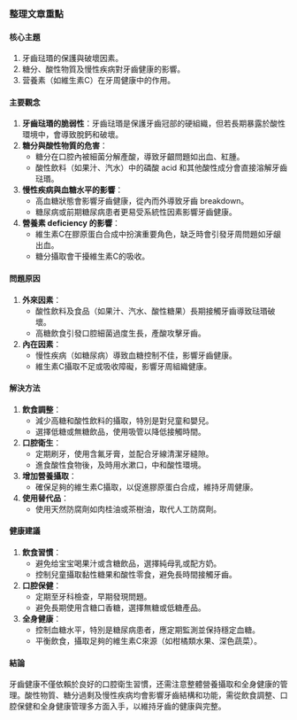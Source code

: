 ### 整理文章重點

#### 核心主題
1. 牙齒琺瑉的保護與破壞因素。
2. 糖分、酸性物質及慢性疾病對牙齒健康的影響。
3. 营養素（如維生素C）在牙周健康中的作用。

#### 主要觀念
1. **牙齒琺瑉的脆弱性**：牙齒琺瑉是保護牙齒冠部的硬組織，但若長期暴露於酸性環境中，會導致脫鈣和破壞。
2. **糖分與酸性物質的危害**：
   - 糖分在口腔內被細菌分解產酸，導致牙齦問題如出血、紅腫。
   - 酸性飲料（如果汁、汽水）中的磷酸 acid 和其他酸性成分會直接溶解牙齒琺瑉。
3. **慢性疾病與血糖水平的影響**：
   - 高血糖狀態會影響牙齒健康，從內而外導致牙齒 breakdown。
   - 糖尿病或前期糖尿病患者更易受系統性因素影響牙齒健康。
4. **營養素 deficiency 的影響**：
   - 維生素C在膠原蛋白合成中扮演重要角色，缺乏時會引發牙周問題如牙龈出血。
   - 糖分攝取會干擾維生素C的吸收。

#### 問題原因
1. **外來因素**：
   - 酸性飲料及食品（如果汁、汽水、酸性糖果）長期接觸牙齒導致琺瑉破壞。
   - 高糖飲食引發口腔細菌過度生長，產酸攻擊牙齒。
2. **內在因素**：
   - 慢性疾病（如糖尿病）導致血糖控制不佳，影響牙齒健康。
   - 維生素C攝取不足或吸收障礙，影響牙周組織健康。

#### 解決方法
1. **飲食調整**：
   - 減少高糖和酸性飲料的攝取，特別是對兒童和嬰兒。
   - 選擇低糖或無糖飲品，使用吸管以降低接觸時間。
2. **口腔衛生**：
   - 定期刷牙，使用含氟牙膏，並配合牙線清潔牙縫隙。
   - 進食酸性食物後，及時用水漱口，中和酸性環境。
3. **增加營養攝取**：
   - 確保足夠的維生素C攝取，以促進膠原蛋白合成，維持牙周健康。
4. **使用替代品**：
   - 使用天然防腐劑如肉桂油或茶樹油，取代人工防腐劑。

#### 健康建議
1. **飲食習慣**：
   - 避免给宝宝喝果汁或含糖飲品，選擇純母乳或配方奶。
   - 控制兒童攝取黏性糖果和酸性零食，避免長時間接觸牙齒。
2. **口腔保健**：
   - 定期至牙科檢查，早期發現問題。
   - 避免長期使用含糖口香糖，選擇無糖或低糖產品。
3. **全身健康**：
   - 控制血糖水平，特別是糖尿病患者，應定期監測並保持穩定血糖。
   - 平衡飲食，攝取足夠的維生素C來源（如柑橘類水果、深色蔬菜）。

#### 結論
牙齒健康不僅依賴於良好的口腔衛生習慣，还需注意整體營養攝取和全身健康的管理。酸性物質、糖分過剩及慢性疾病均會影響牙齒結構和功能，需從飲食調整、口腔保健和全身健康管理多方面入手，以維持牙齒的健康與完整。